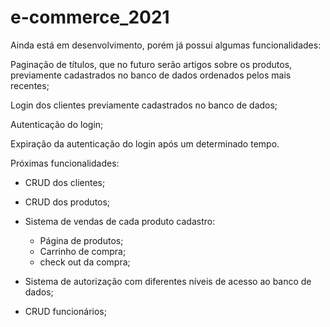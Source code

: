 # e-commerce_2021
Ainda está em desenvolvimento, porém já possui algumas funcionalidades:

  Paginação de títulos, que no futuro serão artigos sobre os produtos, previamente cadastrados no banco de dados ordenados pelos mais recentes; 
  
  Login dos clientes previamente cadastrados no banco de dados;
  
  Autenticação do login;
  
  Expiração da autenticação do login após um determinado tempo.


Próximas funcionalidades: 

  - CRUD dos  clientes;  
  
  - CRUD dos produtos;  
  
  - Sistema de vendas de cada produto cadastro:
  
    - Página de produtos;
    - Carrinho de compra;
    - check out da compra;

  - Sistema de autorização com diferentes níveis de acesso ao banco de dados;
  
  - CRUD funcionários;
        
  
  




